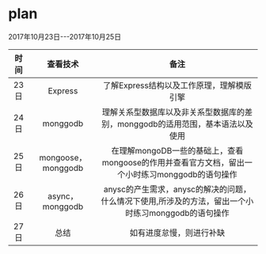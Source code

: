 # plan

2017年10月23日---2017年10月25日  

|时间|查看技术|备注|  
|:---:|:----:|:---:|  
|23日|Express|了解Express结构以及工作原理，理解模版引擎|  
|24日|monggodb|理解关系型数据库以及非关系型数据库的差别，monggodb的适用范围，基本语法以及使用|  
|25日|mongoose，monggodb|在理解mongoDB一些的基础上，查看mongoose的作用并查看官方文档，留出一个小时练习monggodb的语句操作|  
|26日|async，monggodb|anysc的产生需求，anysc的解决的问题，什么情况下使用,所涉及的方法，留出一个小时练习monggodb的语句操作|  
|27日|总结|如有进度怠慢，则进行补缺|  
 
 
 

